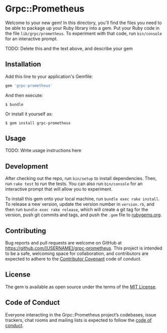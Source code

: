 # Grpc::Prometheus

Welcome to your new gem! In this directory, you'll find the files you need to be able to package up your Ruby library into a gem. Put your Ruby code in the file `lib/grpc/prometheus`. To experiment with that code, run `bin/console` for an interactive prompt.

TODO: Delete this and the text above, and describe your gem

## Installation

Add this line to your application's Gemfile:

```ruby
gem 'grpc-prometheus'
```

And then execute:

    $ bundle

Or install it yourself as:

    $ gem install grpc-prometheus

## Usage

TODO: Write usage instructions here

## Development

After checking out the repo, run `bin/setup` to install dependencies. Then, run `rake test` to run the tests. You can also run `bin/console` for an interactive prompt that will allow you to experiment.

To install this gem onto your local machine, run `bundle exec rake install`. To release a new version, update the version number in `version.rb`, and then run `bundle exec rake release`, which will create a git tag for the version, push git commits and tags, and push the `.gem` file to [rubygems.org](https://rubygems.org).

## Contributing

Bug reports and pull requests are welcome on GitHub at https://github.com/[USERNAME]/grpc-prometheus. This project is intended to be a safe, welcoming space for collaboration, and contributors are expected to adhere to the [Contributor Covenant](http://contributor-covenant.org) code of conduct.

## License

The gem is available as open source under the terms of the [MIT License](https://opensource.org/licenses/MIT).

## Code of Conduct

Everyone interacting in the Grpc::Prometheus project’s codebases, issue trackers, chat rooms and mailing lists is expected to follow the [code of conduct](https://github.com/[USERNAME]/grpc-prometheus/blob/master/CODE_OF_CONDUCT.md).
